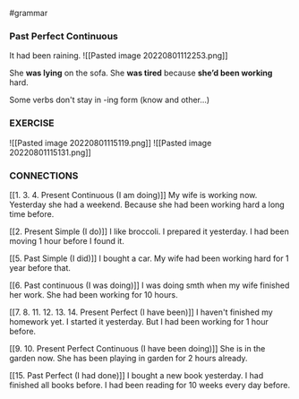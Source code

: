 #grammar 
### Past Perfect Continuous 

It had been raining.
![[Pasted image 20220801112253.png]]

She **was lying** on the sofa. She **was tired** because **she’d been working** hard.

Some verbs don't stay in -ing form (know and other...)


### EXERCISE
![[Pasted image 20220801115119.png]]
![[Pasted image 20220801115131.png]]

### CONNECTIONS
[[1. 3. 4. Present Continuous (I am doing)]]
My wife is working now. Yesterday she had a weekend. Because she had been working hard a long time before. 

[[2. Present Simple (I do)]]
I like broccoli. I prepared it yesterday. I had been moving 1 hour before I found it.

[[5. Past Simple (I did)]]
I bought a car. My wife had been working hard for 1 year before that.

[[6. Past continuous (I was doing)]]
I was doing smth when my wife finished her work. She had been working for 10 hours. 

[[7. 8. 11. 12. 13. 14. Present Perfect (I have been)]]
I haven't finished my homework yet. I started it yesterday. But I had been working for 1 hour before.

[[9. 10. Present Perfect Continuous (I have been doing)]]
She is in the garden now. She has been playing in garden for 2 hours already.

[[15. Past Perfect (I had done)]]
I bought a new book yesterday. I had finished all books before. I had been reading for 10 weeks every day before.
